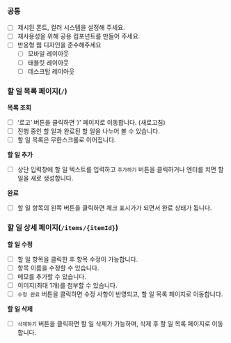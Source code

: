 ### 공통

- [ ] 제시된 폰트, 컬러 시스템을 설정해 주세요.
- [ ] 재사용성을 위해 공용 컴포넌트를 만들어 주세요.
- [ ] 반응형 웹 디자인을 준수해주세요
    - [ ] 모바일 레이아웃
    - [ ] 태블릿 레이아웃
    - [ ] 데스크탑 레이아웃

### 할 일 목록 페이지(`/`)

**목록 조회**

- [ ] ‘로고’ 버튼을 클릭하면 ‘/’ 페이지로 이동합니다. (새로고침)
- [ ] 진행 중인 할 일과 완료된 할 일을 나누어 볼 수 있습니다.
- [ ] 할 일 목록은 무한스크롤로 이어집니다.

**할 일 추가**

- [ ] 상단 입력창에 할 일 텍스트를 입력하고 `추가하기` 버튼을 클릭하거나 엔터를 치면 할 일을 새로 생성합니다.

**완료**

- [ ] 할 일 항목의 왼쪽 버튼을 클릭하면 체크 표시가가 되면서 완료 상태가 됩니다.

### 할 일 상세 페이지(`/items/{itemId}`)

**할 일 수정**

- [ ] 할 일 항목을 클릭한 후 항목 수정이 가능합니다.
- [ ] 항목 이름을 수정할 수 있습니다.
- [ ] 메모를 추가할 수 있습니다.
- [ ] 이미지(최대 1개)를 첨부할 수 있습니다.
- [ ] `수정 완료` 버튼을 클릭하면 수정 사항이 반영되고, 할 일 목록 페이지로 이동합니다.

**할 일 삭제**

- [ ] `삭제하기` 버튼을 클릭하면 할 일 삭제가 가능하며, 삭제 후 할 일 목록 페이지로 이동합니다.
